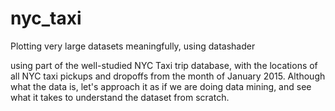 # nyc_taxi

Plotting very large datasets meaningfully, using datashader

using part of the well-studied NYC Taxi trip database, with the locations of all NYC taxi pickups and dropoffs from the month of January 2015. 
Although what the data is, let's approach it as if we are doing data mining, and see what it takes to understand the dataset from scratch.

